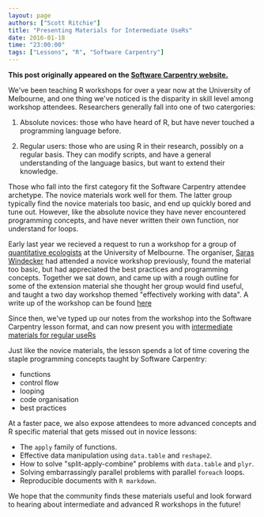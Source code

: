 ```yaml
---
layout: page
authors: ["Scott Ritchie"]
title: "Presenting Materials for Intermediate UseRs"
date: 2016-01-18
time: "23:00:00"
tags: ["Lessons", "R", "Software Carpentry"]
---
```


<p><b>This post originally appeared on the <a href="https://software-carpentry.org/">Software Carpentry website.</a></b></p>

We've been teaching R workshops for over a year now at the University of
Melbourne, and one thing we've noticed is the disparity in skill level among
workshop attendees. Researchers generally fall into one of two catergories:

1. Absolute novices: those who have heard of R, but have never touched a
   programming language before.

2. Regular users: those who are using R in their research, possibly on a
   regular basis. They can modify scripts, and have a general understanding of
   the language basics, but want to extend their knowledge.

Those who fall into the first category fit the Software Carpentry attendee
archetype. The novice materials work well for them. The latter group typically
find the novice materials too basic, and end up quickly bored and tune out.
However, like the absolute novice they have never encountered programming
concepts, and have never written their own function, nor understand for loops.

Early last year we recieved a request to run a workshop for a group of
[quantitative ecologists](http://qaeco.com/) at the University of Melbourne.
The organiser, [Saras Windecker](https://twitter.com/smwindecker) had attended a novice workshop
previously, found the material too basic, but had appreciated the best
practices and programming concepts. Together we sat down, and came up with a
rough outline for some of the extension material she thought her group would
find useful, and taught a two day workshop themed "effectively working with
data".  A write up of the workshop can be found [here](http://melbourne.resbaz.edu.au/post/125756026789/unleashing-the-power-of-r)

Since then, we've typed up our notes from the workshop into the Software
Carpentry lesson format, and can now present you with [intermediate materials
for regular useRs](http://resbaz.github.io/r-intermediate-gapminder/)

Just like the novice materials, the lesson spends a lot of time covering the
staple programming concepts taught by Software Carpentry:

 - functions
 - control flow
 - looping
 - code organisation
 - best practices

At a faster pace, we also expose attendees to more advanced concepts and R
specific material that gets missed out in novice lessons:

 - The `apply` family of functions.
 - Effective data manipulation using `data.table` and `reshape2`.
 - How to solve "split-apply-combine" problems with `data.table` and `plyr`.
 - Solving embarrassingly parallel problems with parallel `foreach` loops.
 - Reproducible documents with `R markdown`.

We hope that the community finds these materials useful and look forward to
hearing about intermediate and advanced R workshops in the future!
